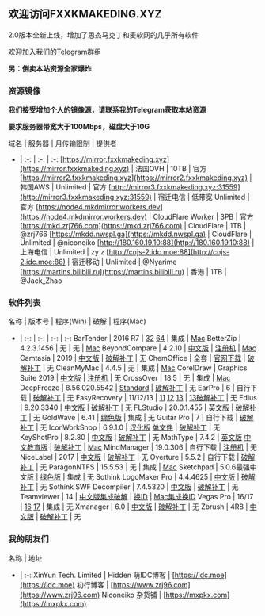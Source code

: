 ## 欢迎访问FXXKMAKEDING.XYZ

2.0版本全新上线，增加了思杰马克丁和麦软网的几乎所有软件

欢迎加入[我们的Telegram群组](https://t.me/fxxkmakeding)

**另：倒卖本站资源全家爆炸**

### 资源镜像
**我们接受增加个人的镜像源，请联系我的Telegram获取本站资源**

**要求服务器带宽大于100Mbps，磁盘大于10G**

域名 | 服务器 | 月传输限制 | 提供者
- | :-: | :-: | :-:
[https://mirror.fxxkmakeding.xyz](https://mirror.fxxkmakeding.xyz) | 法国OVH | 10TB | 官方
[https://mirror2.fxxkmakeding.xyz](https://mirror2.fxxkmakeding.xyz) | 韩国AWS | Unlimited | 官方
[http://mirror3.fxxkmakeding.xyz:31559](http://mirror3.fxxkmakeding.xyz:31559) | 宿迁电信 | 低带宽 Unlimited | 官方
[https://node4.mkdmirror.workers.dev](https://node4.mkdmirror.workers.dev) | CloudFlare Worker | 3PB | 官方
[https://mkd.zrj766.com](https://mkd.zrj766.com) | CloudFlare | 1TB | @zrj766
[https://mkdd.nwspl.ga](https://mkdd.nwspl.ga) | CloudFlare | Unlimited | @niconeiko
[http://180.160.19.10:88](http://180.160.19.10:88) | 上海电信 | Unlimited | zy z
[http://cnjs-2.idc.moe:88](http://cnjs-2.idc.moe:88) | 宿迁移动 | Unlimited | @Nyarime
[https://martins.bilibili.ru](https://martins.bilibili.ru) | 香港 | 1TB | @Jack_Zhao

### 软件列表

名称 | 版本号 | 程序(Win) | 破解 | 程序(Mac)
- | :-: | :-: | :-: | :-:
BarTender | 2016 R7 | [32](https://mirror.fxxkmakeding.xyzBartender/bt32.zip) [64](https://mirror.fxxkmakeding.xyzBartender/bt64.zip) | 集成 | [Mac](https://mirror.fxxkmakeding.xyzBartender/mac.zip)
BetterZip | 4.2.3.1456 | 无 | 无 | [Mac](https://mirror.fxxkmakeding.xyzBetterZip/mac.zip)
BeyondCompare | 4.2.10 | [中文版](https://mirror.fxxkmakeding.xyzBeyondCompare/beyondcomparezh.zip) | [注册机](https://mirror.fxxkmakeding.xyzBeyondCompare/keygen.zip) | [Mac](https://mirror.fxxkmakeding.xyzBeyondCompare/mac.zip)
Camtasia | 2019 | [中文版](https://mirror.fxxkmakeding.xyzCamtasia/camtasia.zip) | [破解补丁](https://mirror.fxxkmakeding.xyzCamtasia/crack.zip) | 无
ChemOffice | 全套 | [官网下载](https://www.perkinelmer.com.cn/Product/chemoffice-professional-chemofficepro) | [破解补丁](https://mirror.fxxkmakeding.xyzChemOffice/crack.zip) | 无
CleanMyMac | 4.4.5 | 无 | 集成 | [Mac](https://mirror.fxxkmakeding.xyzCleanMyMac/cleanmymac.zip)
CorelDraw | Graphics Suite 2019 | [中文版](https://mirror.fxxkmakeding.xyzCorelDraw/coreldraw.zip) | [注册机](https://mirror.fxxkmakeding.xyzCorelDraw/keygen.zip) | 无
CrossOver | 18.5 | 无 | 集成 | [Mac](https://mirror.fxxkmakeding.xyzCrossOver/crossover.zip)
DeepFreeze | 8.56.020.5542 | [Standard](https://mirror.fxxkmakeding.xyzDeepFreeze/DeepFreeze.zip) | [破解补丁](https://mirror.fxxkmakeding.xyzDeepFreeze/crack.zip) | 无
EarPro | 6 | 自行下载 | [破解补丁](https://mirror.fxxkmakeding.xyzEarpro6/crack.zip) | 无
EasyRecovery | 11/12/13 | [11](https://mirror.fxxkmakeding.xyzEasyRecovery/easyrecovery11.zip) [12](https://mirror.fxxkmakeding.xyzEasyRecovery/EasyRrecovery12.zip) [13](https://mirror.fxxkmakeding.xyzEasyRecovery/EasyRecovery13.zip) | [13破解补丁](https://mirror.fxxkmakeding.xyzEasyRecovery/crack.zip) | 无
Edius | 9.20.3340 | [中文版](https://mirror.fxxkmakeding.xyzEdius9/edius9.zip) | [破解补丁](https://mirror.fxxkmakeding.xyzEdius9/crack.zip) | 无
FLStudio | 20.0.1.455 | [英文版](https://mirror.fxxkmakeding.xyzFLStudio20/flstudio20.zip) | [破解补丁](https://mirror.fxxkmakeding.xyzFLStudio20/crack.zip) | 无
GoldWave | 6.41 | [绿色版](https://mirror.fxxkmakeding.xyzGoldWave/GoldWave.zip) | 集成 | 无
Guitar Pro | 7 | 自行下载 | [破解补丁](https://mirror.fxxkmakeding.xyzGuitarPro/GuitarProcrack.zip) | 无
IconWorkShop | 6.9.1.0 | [汉化版](https://mirror.fxxkmakeding.xyzIconWorkshop/IconWorkshop.zip) [单文件](https://mirror.fxxkmakeding.xyzIconWorkshop/IconWorkshopdwj.zip) | [破解补丁](https://mirror.fxxkmakeding.xyzIconWorkshop/reg.zip) | 无
KeyShotPro | 8.2.80 | [中文版](https://mirror.fxxkmakeding.xyzKeyShotPro/keyshotpro.zip) | [破解补丁](https://mirror.fxxkmakeding.xyzKeyShotPro/crack.zip) | 无
MathType | 7.4.2 | [英文版](https://mirror.fxxkmakeding.xyzMathType/MathType.zip) [中文教育版](https://mirror.fxxkmakeding.xyzMathType/edu.zip) | [破解补丁](https://mirror.fxxkmakeding.xyzMathType/crack.zip) | [Mac](https://mirror.fxxkmakeding.xyzMathType/mac.zip)
MindManager | 19.0.306 | 自行下载 | [注册机](https://mirror.fxxkmakeding.xyzMindManager/keygen.zip) | 无
NiceLabel | 2017 | [中文版](https://mirror.fxxkmakeding.xyzNiceLabel/NiceLabel.zip) | [破解补丁](https://mirror.fxxkmakeding.xyzNiceLabel/keygen.zip) | 无
Overture | 5.5.2 | 自行下载 | [破解补丁](https://mirror.fxxkmakeding.xyzOverture/crack.zip) | 无
ParagonNTFS | 15.5.53 | 无 | 集成 | [Mac](https://mirror.fxxkmakeding.xyzParagonNTFS/ParagonNTFS.zip)
Sketchpad | 5.0.6最强中文版 | [绿色版](https://mirror.fxxkmakeding.xyzSketchpad/Sketchpad.zip) | 集成 | 无
Sothink LogoMaker Pro | 4.4.4625 | [中文版](https://mirror.fxxkmakeding.xyzSothinkLogoMaker/SothinkLogoMaker.zip) | [破解补丁](https://mirror.fxxkmakeding.xyzSothinkLogoMaker/crack.zip) | 无
Sothink SWF Decompiler | 7.4.5320 | [中文版](https://mirror.fxxkmakeding.xyzSothinkSWFDecompiler/SothinkSWFDecompiler.zip) | [破解补丁](https://mirror.fxxkmakeding.xyzSothinkSWFDecompiler/crack.zip) | 无
Teamviewer | 14 | [中文版集成破解](https://mirror.fxxkmakeding.xyzTeamViewer/TeamViewer.zip) | [换ID](https://mirror.fxxkmakeding.xyzTeamViewer/changeidwin.zip) | [Mac集成换ID](https://mirror.fxxkmakeding.xyzTeamViewer/mac.zip)
Vegas Pro | 16/17 | [16](https://mirror.fxxkmakeding.xyzVegasPro/vegaspro16.zip) [17](https://mirror.fxxkmakeding.xyzVegasPro/vegaspro17.zip) | 集成 | 无
Xmanager | 6.0 | [中文版](https://mirror.fxxkmakeding.xyzXmanager/xmanager6.zip) | [破解补丁](https://mirror.fxxkmakeding.xyzXmanager/keygen.zip) | 无
Zbrush | 4R8 | [中文版](https://mirror.fxxkmakeding.xyzZbrush/zbrush.zip) | [破解补丁](https://mirror.fxxkmakeding.xyzZbrush/crack.zip) | 无

### 我的朋友们

名称 | 地址
- | :-:
XinYun Tech. Limited | Hidden
萌IDC博客 | [https://idc.moe](https://idc.moe)
初行博客 | [https://www.zrj96.com](https://www.zrj96.com)
Niconeiko 杂货铺 | [https://mxpkx.com](https://mxpkx.com)
